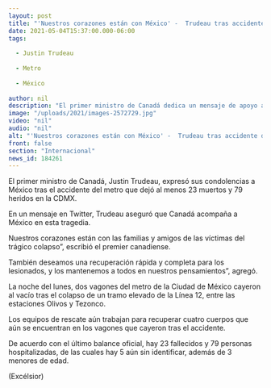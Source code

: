 ```yaml
---
layout: post
title: "'Nuestros corazones están con México' -  Trudeau tras accidente del Metro"
date: 2021-05-04T15:37:00.000-06:00
tags:
  
  - Justin Trudeau
  
  - Metro
  
  - México
  
author: nil
description: "El primer ministro de Canadá dedica un mensaje de apoyo a México tras el accidente del metro que dejó al menos 23 muertos y 79 heridos en la CDMX"
image: "/uploads/2021/images-2572729.jpg"
video: "nil"
audio: "nil"
alt: "'Nuestros corazones están con México' -  Trudeau tras accidente del Metro"
front: false
section: "Internacional"
news_id: 184261
---
```


El primer ministro de Canadá, Justin Trudeau, expresó sus condolencias a México tras el accidente del metro que dejó al menos 23 muertos y 79 heridos en la CDMX.

En un mensaje en Twitter, Trudeau aseguró que Canadá acompaña a México en esta tragedia.

Nuestros corazones están con las familias y amigos de las víctimas del trágico colapso”, escribió el premier canadiense.

También deseamos una recuperación rápida y completa para los lesionados, y los mantenemos a todos en nuestros pensamientos”, agregó.

La noche del lunes, dos vagones del metro de la Ciudad de México cayeron al vacío tras el colapso de un tramo elevado de la Línea 12, entre las estaciones Olivos y Tezonco.

Los equipos de rescate aún trabajan para recuperar cuatro cuerpos que aún se encuentran en los vagones que cayeron tras el accidente.

De acuerdo con el último balance oficial, hay 23 fallecidos y 79 personas hospitalizadas, de las cuales hay 5 aún sin identificar, además de 3 menores de edad.

(Excélsior)